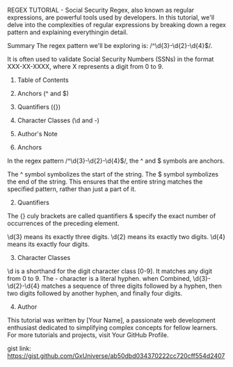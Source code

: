 REGEX TUTORIAL - Social Security
Regex, also known as regular expressions, are powerful tools used by developers. In this tutorial, we'll delve into the complexities of regular expressions by breaking down a regex pattern and explaining everythingin detail.

Summary
The regex pattern we'll be exploring is: /^\d{3}-\d{2}-\d{4}$/.

It is often used to validate Social Security Numbers (SSNs) in the format XXX-XX-XXXX, where X represents a digit from 0 to 9.

1. Table of Contents
2. Anchors (^ and $)
3. Quantifiers ({})
4. Character Classes (\d and -)
5. Author's Note

1. Anchors 

In the regex pattern /^\d{3}-\d{2}-\d{4}$/, the ^ and $ symbols are anchors.

The ^ symbol symbolizes the start of the string.
The $ symbol symbolizes the end of the string.
This ensures that the entire string matches the specified pattern, rather than just a part of it.

2. Quantifiers 

The {} culy brackets are called quantifiers & specify the exact number of occurrences of the preceding element.

\d{3} means its exactly three digits.
\d{2} means its exactly two digits.
\d{4} means its exactly four digits.

3. Character Classes 

\d is a shorthand for the digit character class [0-9]. It matches any digit from 0 to 9.
The - character is a literal hyphen.
when Combined, \d{3}-\d{2}-\d{4} matches a sequence of three digits followed by a hyphen, then two digits followed by another hyphen, and finally four digits.

4. Author

This tutorial was written by [Your Name], a passionate web development enthusiast dedicated to simplifying complex concepts for fellow learners. For more tutorials and projects, visit Your GitHub Profile.


gist link: https://gist.github.com/GxUniverse/ab50dbd034370222cc720cff554d2407